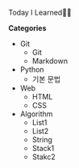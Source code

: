 Today I Learned👨‍💻

**Categories**

- Git
  - Git
  - Markdown
- Python
  - 기본 문법
- Web
  - HTML
  - CSS
- Algorithm
  - List1
  - List2
  - String
  - Stack1
  - Stakc2